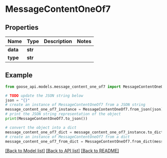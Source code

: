 # MessageContentOneOf7


## Properties

Name | Type | Description | Notes
------------ | ------------- | ------------- | -------------
**data** | **str** |  | 
**type** | **str** |  | 

## Example

```python
from goose_api.models.message_content_one_of7 import MessageContentOneOf7

# TODO update the JSON string below
json = "{}"
# create an instance of MessageContentOneOf7 from a JSON string
message_content_one_of7_instance = MessageContentOneOf7.from_json(json)
# print the JSON string representation of the object
print(MessageContentOneOf7.to_json())

# convert the object into a dict
message_content_one_of7_dict = message_content_one_of7_instance.to_dict()
# create an instance of MessageContentOneOf7 from a dict
message_content_one_of7_from_dict = MessageContentOneOf7.from_dict(message_content_one_of7_dict)
```
[[Back to Model list]](../README.md#documentation-for-models) [[Back to API list]](../README.md#documentation-for-api-endpoints) [[Back to README]](../README.md)



